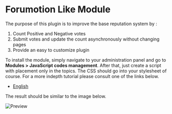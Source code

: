 # Forumotion Like Module

The purpose of this plugin is to improve the base reputation system by :

1. Count Positive and Negative votes
2. Submit votes and update the count asynchronously without changing pages
3. Provide an easy to customize plugin

To install the module, simply navigate to your administration panel and go to **Modules > JavaScript codes management**. After that, just create a script with placement only in the topics. The CSS should go into your stylesheet of course. For a more indepth tutorial please consult one of the links below.

- [English](http://help.forumotion.com/t142870-improve-the-reputation-system-so-it-counts-votes#972462)

The result should be similar to the image below.

![Preview](http://i18.servimg.com/u/f18/18/21/41/30/like10.gif)
